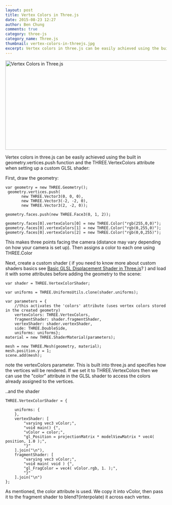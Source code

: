 ```yaml
---
layout: post
title: Vertex Colors in Three.js
date: 2015-08-23 12:27
author: Ben Chung
comments: true
category: three-js
category_name: Three.js
thumbnail: vertex-colors-in-threejs.jpg
excerpt: Vertex colors in three.js can be easily achieved using the built in geometry.vertices.push function and the THREE.VertexColors attribute when setting up a custom GLSL shader ...
---
```

<a href="{{site.baseurl}}/images/blog/vertex-colors-threjs.jpg"><img class="alignnone wp-image-355" src="{{site.baseurl}}/images/blog/vertex-colors-threjs.jpg" alt="Vertex Colors in Three.js" width="750" height="278" /></a>

Vertex colors in three.js can be easily achieved using the built in geometry.vertices.push function and the THREE.VertexColors attribute when setting up a custom GLSL shader:

First, draw the geometry:<!--more-->

<pre><code class="javascript">var geometry = new THREE.Geometry();
 geometry.vertices.push(
       new THREE.Vector3(0, 0, 0),
       new THREE.Vector3(-2, -2, 0),
       new THREE.Vector3(2, -2, 0));

geometry.faces.push(new THREE.Face3(0, 1, 2));

geometry.faces[0].vertexColors[0] = new THREE.Color("rgb(255,0,0)");
geometry.faces[0].vertexColors[1] = new THREE.Color("rgb(0,255,0)");
geometry.faces[0].vertexColors[2] = new THREE.Color("rgb(0,0,255)");
</code></pre>

This makes three points facing the camera (distance may vary depending on how your camera is set up). Then assigns a color to each one using THREE.Color

Next, create a custom shader ( if you need to know more about custom shaders basics see <a title="Basic GLSL Displacement Shader in Three.js" href="{{site.baseurl}}/basic-glsl-displacement-shader-three-js/">Basic GLSL Displacement Shader in Three.js</a>? ) and load it with some attributes before adding the geometry to the scene:

<pre><code class="javascript">var shader = THREE.VertexColorShader;

var uniforms = THREE.UniformsUtils.clone(shader.uniforms);

var parameters = {
    //this activates the 'colors' attribute (uses vertex colors stored in the created geometry)
    vertexColors: THREE.VertexColors,
    fragmentShader: shader.fragmentShader,
    vertexShader: shader.vertexShader,
    side: THREE.DoubleSide,
    uniforms: uniforms};
material = new THREE.ShaderMaterial(parameters);

mesh = new THREE.Mesh(geometry, material);
mesh.position.y = 1;
scene.add(mesh);
</code></pre>

note the vertexColors parameter. This is built into three.js and specifies how the vertices will be rendered. If we set it to THREE.VertexColors then we can use the "color" attribute in the GLSL shader to access the colors already assigned to the vertices.

..and the shader

<pre><code class="javascript">THREE.VertexColorShader = {

    uniforms: {
    },
    vertexShader: [
        "varying vec3 vColor;",
        "void main() {",
        "vColor = color;",
        "gl_Position = projectionMatrix * modelViewMatrix * vec4( position, 1.0 );",
        "}"
    ].join("\n"),
    fragmentShader: [
        "varying vec3 vColor;",
        "void main( void ) {",
        "gl_FragColor = vec4( vColor.rgb, 1. );",
        "}"
    ].join("\n")
};
</code></pre>

As mentioned, the color attribute is used. We copy it into vColor, then pass it to the fragment shader to blend?(interpolate) it across each vertex.

&nbsp;